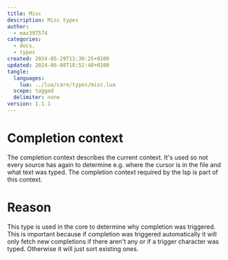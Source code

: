 ```yaml
---
title: Misc
description: Misc types
author: 
  - max397574
categories: 
  - docs,
  - types
created: 2024-05-29T11:30:25+0100
updated: 2024-06-08T18:52:40+0100
tangle: 
  languages: 
    lua: ../lua/care/types/misc.lua
  scope: tagged
  delimiter: none
version: 1.1.1
---
```




# Completion context
The completion context describes the current context. It's used so not every source has again to
determine e.g. where the cursor is in the file and what text was typed. The completion context
required by the lsp is part of this context.

# Reason
This type is used in the core to determine why completion was triggered. This is important because
if completion was triggered automatically it will only fetch new completions if there aren't any
or if a trigger character was typed. Otherwise it will just sort existing ones.
